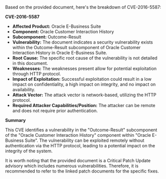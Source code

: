 Based on the provided document, here's the breakdown of CVE-2016-5587:

**CVE-2016-5587**

*   **Affected Product:** Oracle E-Business Suite
*   **Component:** Oracle Customer Interaction History
*   **Subcomponent:** Outcome-Result
*   **Vulnerability:** The document indicates a security vulnerability exists within the Outcome-Result subcomponent of Oracle Customer Interaction History in Oracle E-Business Suite.
*   **Root Cause:** The specific root cause of the vulnerability is not detailed in this document.
*   **Weaknesses:** The weaknesses present allow for potential exploitation through HTTP protocol.
*  **Impact of Exploitation:** Successful exploitation could result in a low impact on confidentiality, a high impact on integrity, and no impact on availability.
*   **Attack Vector:** The attack vector is network-based, utilizing the HTTP protocol.
*   **Required Attacker Capabilities/Position:** The attacker can be remote and does not require prior authentication.

**Summary**

This CVE identifies a vulnerability in the "Outcome-Result" subcomponent of the "Oracle Customer Interaction History" component within "Oracle E-Business Suite". The vulnerability can be exploited remotely without authentication via the HTTP protocol, leading to a potential impact on the integrity of the system.

It is worth noting that the provided document is a Critical Patch Update advisory which includes numerous vulnerabilities. Therefore, it is recommended to refer to the linked patch documents for the specific fixes.